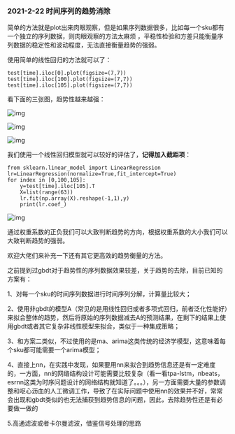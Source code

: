 ### 2021-2-22  时间序列的趋势消除

简单的方法就是plot出来肉眼观察，但是如果序列数据很多，比如每一个sku都有一个独立的序列数据，则肉眼观察的方法太麻烦 ，平稳性检验和方差只能衡量序列数据的稳定性和波动程度，无法直接衡量趋势的强弱。

使用简单的线性回归的方法就可以了：

```text
test[time].iloc[0].plot(figsize=(7,7))
test[time].iloc[100].plot(figsize=(7,7))
test[time].iloc[105].plot(figsize=(7,7))
```

看下面的三张图，趋势性越来越强：

![img](https://pic4.zhimg.com/80/v2-e761dcc4bf4f8b8ddeb9afd99e46e7a3_720w.jpg)

![img](https://pic2.zhimg.com/80/v2-f04b234d09248d19a2c7bc3fd25f2a59_720w.jpg)

![img](https://pic4.zhimg.com/80/v2-9d1ec1f8eba3c33909d8404b434e2157_720w.jpg)

我们使用一个线性回归模型就可以较好的评估了，**记得加入截距项**：

```text
from sklearn.linear_model import LinearRegression
lr=LinearRegression(normalize=True,fit_intercept=True)
for index in [0,100,105]:
    y=test[time].iloc[105].T
    X=list(range(63))
    lr.fit(np.array(X).reshape(-1,1),y)
    print(lr.coef_)
```

![img](https://pic1.zhimg.com/80/v2-1608546ae8a518ad10c0e99a0cba66b4_720w.jpg)

通过权重系数的正负我们可以大致判断趋势的方向，根据权重系数的大小我们可以大致判断趋势的强弱。

欢迎大佬们来补充一下还有其它更高效的趋势衡量的方法。

之前提到过gbdt对于趋势性的序列数据效果较差，关于趋势的去除，目前已知的方案有：

1、对每一个sku的时间序列数据进行时间序列分解，计算量比较大；

2、使用非gbdt的模型A（常见的是用线性回归或者多项式回归，前者泛化性能好）来拟合整体的趋势，然后将原始的序列数据减去A的预测结果，在剩下的结果上使用gbdt或者其它复杂非线性模型来拟合，类似于一种集成策略；

3、和方案二类似，不过使用的是ma、arima这类传统的经济学模型，这意味着每个sku都可能需要一个arima模型；

4、直接上nn，在实践中发现，如果要用nn来拟合到趋势信息还是有一定难度的，一方面，nn的网络结构设计可能需要比较复杂（看一看tpa-lstm，nbeats，esrnn这类为时序问题设计的网络结构就知道了。。。），另一方面需要大量的参数调整和呕心沥血的人工微调工作，导致了在实际问题中使用nn的效果并不好，常常会出现和gbdt类似的也无法捕获到趋势信息的问题，因此，去除趋势性还是有必要做一做的

5.高通滤波或者卡尔曼滤波，借鉴信号处理的思路